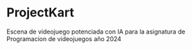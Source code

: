 # ProjectKart
Escena de videojuego potenciada con IA para la asignatura de Programacion de videojuegos año 2024
